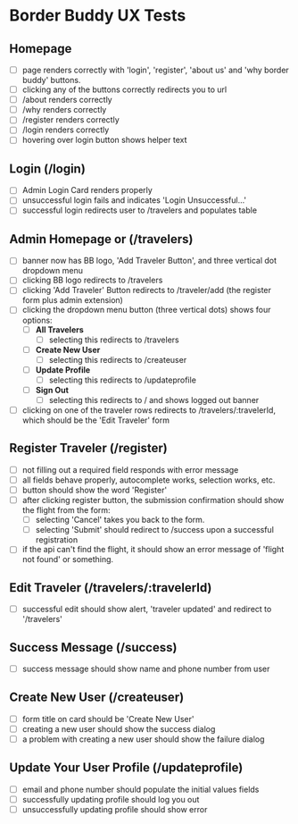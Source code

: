 # Border Buddy UX Tests

## Homepage

- [ ] page renders correctly with 'login', 'register', 'about us' and 'why border buddy' buttons.
- [ ] clicking any of the buttons correctly redirects you to url
- [ ] /about renders correctly
- [ ] /why renders correctly
- [ ] /register renders correctly
- [ ] /login renders correctly
- [ ] hovering over login button shows helper text

## Login (/login)

- [ ] Admin Login Card renders properly
- [ ] unsuccessful login fails and indicates 'Login Unsuccessful...'
- [ ] successful login redirects user to /travelers and populates table

## Admin Homepage or (/travelers)

- [ ] banner now has BB logo, 'Add Traveler Button', and three vertical dot dropdown menu
- [ ] clicking BB logo redirects to /travelers
- [ ] clicking 'Add Traveler' Button redirects to /traveler/add (the register form plus admin extension)
- [ ] clicking the dropdown menu button (three vertical dots) shows four options:
  - [ ] **All Travelers**
    - [ ] selecting this redirects to /travelers
  - [ ] **Create New User**
    - [ ] selecting this redirects to /createuser
  - [ ] **Update Profile**
    - [ ] selecting this redirects to /updateprofile
  - [ ] **Sign Out**
    - [ ] selecting this redirects to / and shows logged out banner
- [ ] clicking on one of the traveler rows redirects to /travelers/:travelerId, which should be the 'Edit Traveler' form

## Register Traveler (/register)

- [ ] not filling out a required field responds with error message
- [ ] all fields behave properly, autocomplete works, selection works, etc.
- [ ] button should show the word 'Register'
- [ ] after clicking register button, the submission confirmation should show the flight from the form:
  - [ ] selecting 'Cancel' takes you back to the form.
  - [ ] selecting 'Submit' should redirect to /success upon a successful registration
- [ ] if the api can't find the flight, it should show an error message of 'flight not found' or something.

## Edit Traveler (/travelers/:travelerId)

- [ ] successful edit should show alert, 'traveler updated' and redirect to '/travelers'

## Success Message (/success)

- [ ] success message should show name and phone number from user

## Create New User (/createuser)

- [ ] form title on card should be 'Create New User'
- [ ] creating a new user should show the success dialog
- [ ] a problem with creating a new user should show the failure dialog

## Update Your User Profile (/updateprofile)

- [ ] email and phone number should populate the initial values fields
- [ ] successfully updating profile should log you out
- [ ] unsuccessfully updating profile should show error